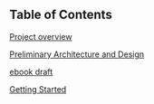 ## Table of Contents

[Project overview](https://github.com/FrugalX/multi-agent-docs/blob/main/Multi-Agent%20SoW.md)

[Preliminary Architecture and Design](https://github.com/FrugalX/multi-agent-docs/blob/main/Prelim%20Architeture.md)

[ebook draft](https://github.com/FrugalX/multi-agent-docs/blob/main/ebook%20draft/README.md)

[Getting Started](https://github.com/FrugalX/multi-agent-docs/blob/main/Getting%20Started.md)